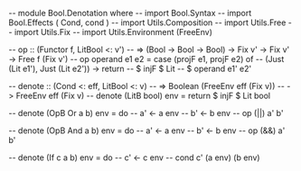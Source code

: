 -- module Bool.Denotation where
-- import Bool.Syntax
-- import Bool.Effects ( Cond, cond )
-- import Utils.Composition
-- import Utils.Free
-- import Utils.Fix
-- import Utils.Environment (FreeEnv)


-- op :: (Functor f, LitBool <: v') 
--   => (Bool -> Bool -> Bool) -> Fix v' -> Fix v' -> Free f (Fix v')
-- op operand e1 e2 = case (projF e1, projF e2) of
--   (Just (Lit e1'), Just (Lit e2')) -> return 
--     $ injF $ Lit 
--     $ operand e1' e2'

-- denote :: (Cond <: eff, LitBool <: v) 
--   => Boolean (FreeEnv eff (Fix v))
--   -> FreeEnv eff (Fix v)
-- denote (LitB bool) env = return $ injF $ Lit bool

-- denote (OpB Or a b) env = do
--   a' <- a env
--   b' <- b env
--   op (||) a' b'

-- denote (OpB And a b) env = do
--   a' <- a env
--   b' <- b env
--   op (&&) a' b'

-- denote (If c a b) env = do
--   c' <- c env
--   cond c' (a env) (b env)
